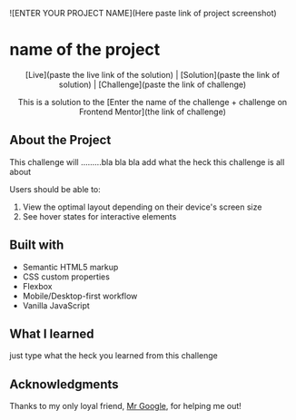 
![ENTER YOUR PROJECT NAME](Here paste link of project screenshot)



# name of the project

<div align="center">

[Live](paste the live link of the solution)
| [Solution](paste the link of solution)
| [Challenge](paste the link of challenge)

This is a solution to the [Enter the name of the challenge +  challenge on Frontend Mentor](the link of challenge)

</div>




## About the Project

This challenge will .........bla bla bla add what the heck this challenge is all about



Users should be able to:

1. View the optimal layout depending on their device's screen size
2. See hover states for interactive elements




## Built with 

- Semantic HTML5 markup
- CSS custom properties
- Flexbox
- Mobile/Desktop-first workflow
- Vanilla JavaScript

## What I learned 

just type what the heck you learned from this challenge

## Acknowledgments

Thanks to my only loyal friend, [Mr Google](https://www.google.com/), for helping me out!